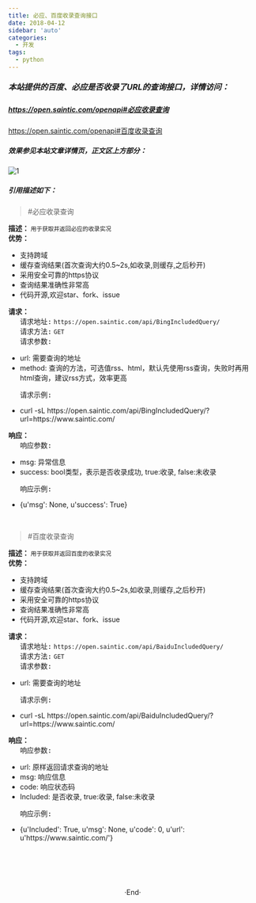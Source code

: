 ```yaml
---
title: 必应、百度收录查询接口
date: 2018-04-12
sidebar: 'auto'
categories:
  - 开发
tags:
  - python
---
```


<p></p><p></p><h5><b style="color: inherit; font-family: inherit;"><font size="3">本站提供的百度、必应是否收录了URL的查询接口，详情访问：</font></b></h5><h5><a href="https://open.saintic.com/openapi#%E5%BF%85%E5%BA%94%E6%94%B6%E5%BD%95%E6%9F%A5%E8%AF%A2" target="_blank"><span style="background-color: rgb(255, 255, 255);">https://open.saintic.com/openapi#</span>必应收录查询</a></h5><p><a href="https://open.saintic.com/openapi#%E7%99%BE%E5%BA%A6%E6%94%B6%E5%BD%95%E6%9F%A5%E8%AF%A2" target="_blank">https://open.saintic.com/openapi#百度收录查询</a></p><h5><b>效果参见本站文章详情页，正文区上方部分：</b></h5><p><img src="https://static.saintic.com/EauDouce/blog/201804121553034743.png" alt="1" style="max-width:100%;" class="clicked"><b><br></b></p><h5><b>引用描述如下：</b></h5><blockquote><p>#必应收录查询</p></blockquote><p><strong>描述：&nbsp;</strong><small>用于获取并返回必应的收录实况</small><br><strong>优势：&nbsp;</strong></p><ul><li>支持跨域</li><li>缓存查询结果(首次查询大约0.5~2s,如收录,则缓存,之后秒开)</li><li>采用安全可靠的https协议</li><li>查询结果准确性非常高</li><li>代码开源,欢迎star、fork、issue</li></ul><p><strong>请求：&nbsp;</strong><br>&nbsp;&nbsp;&nbsp;&nbsp;&nbsp;&nbsp;<samp>请求地址:</samp>&nbsp;<code>https://open.saintic.com/api/BingIncludedQuery/</code><br>&nbsp;&nbsp;&nbsp;&nbsp;&nbsp;&nbsp;<samp>请求方法:</samp>&nbsp;<code>GET</code><br>&nbsp;&nbsp;&nbsp;&nbsp;&nbsp;&nbsp;<samp>请求参数:</samp>&nbsp;</p><ul><li>url:&nbsp;需要查询的地址</li><li>method:&nbsp;查询的方法，可选值rss、html，默认先使用rss查询，失败时再用html查询，建议rss方式，效率更高</li></ul><p>&nbsp;&nbsp;&nbsp;&nbsp;&nbsp;&nbsp;<samp>请求示例:</samp>&nbsp;</p><ul><li>curl -sL https://open.saintic.com/api/BingIncludedQuery/?url=https://www.saintic.com/</li></ul><p><strong>响应：&nbsp;</strong><br>&nbsp;&nbsp;&nbsp;&nbsp;&nbsp;&nbsp;<samp>响应参数:</samp>&nbsp;</p><ul><li>msg:&nbsp;异常信息</li><li>success:&nbsp;bool类型，表示是否收录成功, true:收录, false:未收录</li></ul><p>&nbsp;&nbsp;&nbsp;&nbsp;&nbsp;&nbsp;<samp>响应示例:</samp>&nbsp;</p><ul><li>{u'msg': None, u'success': True}</li></ul><p><br></p><blockquote><p>#百度收录查询</p></blockquote><p><strong>描述：&nbsp;</strong><small>用于获取并返回百度的收录实况</small><br><strong>优势：&nbsp;</strong></p><ul><li>支持跨域</li><li>缓存查询结果(首次查询大约0.5~2s,如收录,则缓存,之后秒开)</li><li>采用安全可靠的https协议</li><li>查询结果准确性非常高</li><li>代码开源,欢迎star、fork、issue</li></ul><p><strong>请求：&nbsp;</strong><br>&nbsp;&nbsp;&nbsp;&nbsp;&nbsp;&nbsp;<samp>请求地址:</samp>&nbsp;<code>https://open.saintic.com/api/BaiduIncludedQuery/</code><br>&nbsp;&nbsp;&nbsp;&nbsp;&nbsp;&nbsp;<samp>请求方法:</samp>&nbsp;<code>GET</code><br>&nbsp;&nbsp;&nbsp;&nbsp;&nbsp;&nbsp;<samp>请求参数:</samp>&nbsp;</p><ul><li>url:&nbsp;需要查询的地址</li></ul><p>&nbsp;&nbsp;&nbsp;&nbsp;&nbsp;&nbsp;<samp>请求示例:</samp>&nbsp;</p><ul><li>curl -sL https://open.saintic.com/api/BaiduIncludedQuery/?url=https://www.saintic.com/</li></ul><p><strong>响应：&nbsp;</strong><br>&nbsp;&nbsp;&nbsp;&nbsp;&nbsp;&nbsp;<samp>响应参数:</samp>&nbsp;</p><ul><li>url:&nbsp;原样返回请求查询的地址</li><li>msg:&nbsp;响应信息</li><li>code:&nbsp;响应状态码</li><li>Included:&nbsp;是否收录, true:收录, false:未收录</li></ul><p>&nbsp;&nbsp;&nbsp;&nbsp;&nbsp;&nbsp;<samp>响应示例:</samp>&nbsp;</p><ul><li>{u'Included': True, u'msg': None, u'code': 0, u'url': u'https://www.saintic.com/'}</li></ul><p></p><p><br></p><p></p><p><br></p>
<br>

<center>  ·End·  </center>
